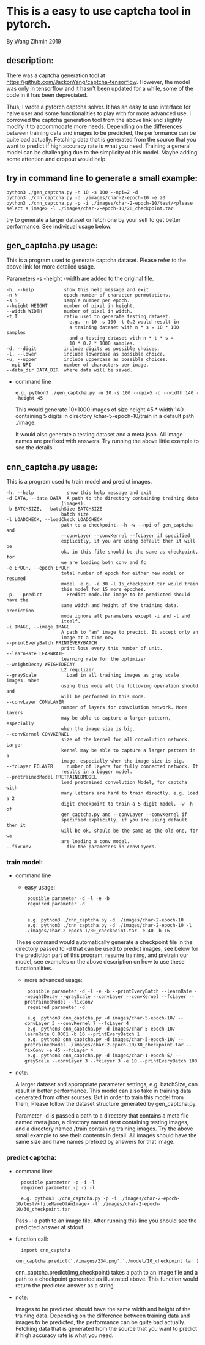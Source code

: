 # This is a easy to use captcha tool in pytorch.
By Wang Zihmin 2019

## description:

There was a captcha generation tool at https://github.com/JackonYang/captcha-tensorflow. However, the model was only in tensorflow and it hasn't been updated for a while, some of the code in it has been depreciated.

Thus, I wrote a pytorch captcha solver. It has an easy to use interface for naive user and some functionalities to play with for more advanced use. I borrowed the captcha generation tool from the above link and slightly modify it to accommodate more needs. Depending on the differences between training data and images to be predicted, the performance can be quite bad actually. Fetching data that is generated from the source that you want to predict if high accuracy rate is what you need. Training a general model can be challenging due to the simplicity of this model. Maybe adding some attention and dropout would help.

## try in command line to generate a small example:

    python3 ./gen_captcha.py -n 10 -s 100 --npi=2 -d
    python3 ./cnn_captcha.py -d ./images/char-2-epoch-10 -e 20
    python3 ./cnn_captcha.py -p -i ./images/char-2-epoch-10/test/<please select a image> -l ./images/char-2-epoch-10/20_checkpoint.tar

try to generate a larger dataset or fetch one by your self to get better performance. See indivisual usage below.

## gen_captcha.py usage:

This is a program used to generate captcha dataset. Please refer to the above link for more detailed usage.
  
Parameters -s -height -width are added to the original file. 
  

    -h, --help           show this help message and exit
    -n N                 epoch number of character permutations.
    -s S                 sample number per epoch.
    --height HEIGHT      number of pixel in height.
    --width WIDTH        number of pixel in width.
    -t T                 ratio used to generate testing dataset.
                           e.g. -n 10 -s 100 -t 0.2 would result in 
                           a training dataset with n * s = 10 * 100 samples 
                           and a testing dataset with n * t * s = 
                           10 * 0.2 * 1000 samples.
    -d, --digit          include digits as possible choices.
    -l, --lower          include lowercase as possible choice.
    -u, --upper          include uppercase as possible choices.
    --npi NPI            number of characters per image.
    --data_dir DATA_DIR  where data will be saved.

  * command line
  

        
        e.g. python3 ./gen_captcha.py -n 10 -s 100 --npi=5 -d --width 140 --height 45 
    This would generate 10*1000 images of size height 45 * width 140 containing 5 digits in directory /char-5-epoch-10/train in a default path ./image. 
    
    It would also generate a testing dataset and a meta.json. All image names are prefixed with answers. Try running the above little example to see the details. 
        

## cnn_captcha.py usage: 
This is a program used to train model and predict images.

    -h, --help            show this help message and exit
    -d DATA, --data DATA  A path to the directory containing training data
                        (images).
    -b BATCHSIZE, --batchSize BATCHSIZE
                        batch size
    -l LOADCHECK, --loadCheck LOADCHECK
                        path to a checkpoint. -h -w --npi of gen_captcha and
                        --convLayer --convKernel --fcLayer if specified
                        explicitly, if you are using default then it will be
                        ok, in this file should be the same as checkpoint, for
                        we are loading both conv and fc
    -e EPOCH, --epoch EPOCH
                        total number of epoch for either new model or resumed
                        model. e.g. -e 30 -l 15_checkpoint.tar would train
                        this model for 15 more epoches.
    -p, --predict         Predict mode.The image to be predicted should have the
                        same width and height of the training data. prediction
                        mode ignore all parameters except -i and -l and
                        itself.
    -i IMAGE, --image IMAGE
                        A path to "an" image to precict. It accept only an
                        image at a time now
    --printEveryBatch PRINTEVERYBATCH
                        print loss every this number of unit.
    --learnRate LEARNRATE
                        learning rate for the optimizer
    --weightDecay WEIGHTDECAY
                        L2 regulizer
    --grayScale           Load in all training images as gray scale images. When
                        using this mode all the following operation should and
                        will be performed in this mode.
    --convLayer CONVLAYER
                        number of layers for convolution network. More layers
                        may be able to capture a larger pattern, especially
                        when the image size is big.
    --convKernel CONVKERNEL
                        size of the kernel for all convolution network. Larger
                        kernel may be able to capture a larger pattern in a
                        image, especially when the image size is big.
    --fcLayer FCLAYER     number of layers for fully connected network. It
                        results in a bigger model.
    --pretrainedModel PRETRAINEDMODEL
                        load pretrained convolution Model, for captcha with
                        many letters are hard to train directly. e.g. load a 2
                        digit checkpoint to train a 5 digit model. -w -h of
                        gen_captcha.py and --convLayer --convKernel if
                        specified explicitly, if you are using default then it
                        will be ok, should be the same as the old one, for we
                        are loading a conv model.
    --fixConv             fix the parameters in convLayers.


### train model:
    

* command line
 
    *  easy usage:
            
            possible parameter -d -l -e -b
            required parameter -d

            
            e.g. python3 ./cnn_captcha.py -d ./images/char-2-epoch-10
            e.g. python3 ./cnn_captcha.py -d ./images/char-2-epoch-10 -l ./images/char-2-epoch-1/30_checkpoint.tar -e 40 -b 16
    These command would automatically generate a checkpoint file in the directory passed to -d that can be used to predict images, see below for the prediction part of this program, resume training, and pretrain our model, see examples or the above description on how to use these functionalities.
     * more advanced usage:

            possible parameter -d -l -e -b --printEveryBatch --learnRate --weightDecay --grayScale --convLayer --convKernel --fcLayer --pretrainedModel --fixConv
            required parameter -d

            e.g. python3 cnn_captcha.py -d images/char-5-epoch-10/ --convLayer 3 --convKernel 7 --fcLayer 4
            e.g. python3 cnn_captcha.py -d images/char-5-epoch-10/ --learnRate 0.0001 -b 16 --printEveryBatch 1 
            e.g. python3 cnn_captcha.py -d images/char-5-epoch-10/ --pretrainedModel ./images/char-2-epoch-10/30_checkpoint.tar --fixConv -e 45 --fcLayer 4
            e.g. python3 cnn_captcha.py -d images/char-1-epoch-5/ --grayScale --convLayer 3 --fcLayer 3 -e 10 --printEveryBatch 100
	
* note:
         
    A larger dataset and appropriate parameter settings, e.g. batchSize, can result in better performance. This model can also take in training data generated from other sourses. But in order to train this model from them, Please follow the dataset structure generated by gen_captcha.py.
    
    Parameter -d is passed a path to a directory that contains a meta file named meta.json, a directory named /test containing testing images, and a directory named /train containing training images. Try the above small example to see their contents in detail. All images should have the same size and have names prefixed by answers for that image.
  


### predict captcha:
            

* command line:

        possible parameter -p -i -l
        required parameter -p -i -l
        
        e.g. python3 ./cnn_captcha.py -p -i ./images/char-2-epoch-10/test/<fileNameOfAnImage> -l ./images/char-2-epoch-10/30_checkpoint.tar
    Pass -i a path to an image file. After running this line you should see the predicted answer at stdout.
            
* function call:
        
        import cnn_captcha
        cnn_captcha.predict('./images/234.png','./model/10_checkpoint.tar')
    cnn_captcha.predict(img,checkpoint) takes a path to an image file and a path to a checkpoint generated as illustrated above. This function would return the predicted answer as a string.
* note:
          
    Images to be predicted should have the same width and height of the training data. Depending on the difference between training data and images to be predicted, the performance can be quite bad actually. Fetching data that is generated from the source that you want to predict if high accuracy rate is what you need.
